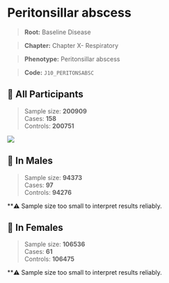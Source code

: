 # Peritonsillar abscess

> **Root:** Baseline Disease  

> **Chapter:** Chapter X- Respiratory  

> **Phenotype:** Peritonsillar abscess  

> **Code:** `J10_PERITONSABSC`

## 🧪 All Participants  
> Sample size: **200909**  
> Cases: **158**  
> Controls: **200751**
<img src="/Disease/Figures/ALL/Baseline/J10_PERITONSABSC.png"/>
<CsvTable src="/Disease_Data/ALL/Baseline/LG_J10_PERITONSABSC.csv" label="🔍 View full results" />

## 👨 In Males  
> Sample size: **94373**  
> Cases: **97**  
> Controls: **94276**

**⚠️ Sample size too small to interpret results reliably.

## 👩 In Females  
> Sample size: **106536**  
> Cases: **61**  
> Controls: **106475**

**⚠️ Sample size too small to interpret results reliably.
